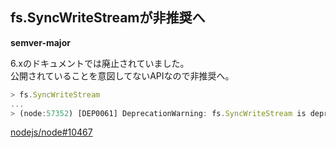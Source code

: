 ## fs.SyncWriteStreamが非推奨へ

**semver-major**

6.xのドキュメントでは廃止されていました。  
公開されていることを意図してないAPIなので非推奨へ。

```js
> fs.SyncWriteStream
...
> (node:57352) [DEP0061] DeprecationWarning: fs.SyncWriteStream is deprecated.
```

[nodejs/node#10467](https://github.com/nodejs/node/pull/10467)
